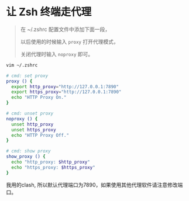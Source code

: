 # 让 Zsh 终端走代理

> 在 ~/.zshrc 配置文件中添加下面一段，
>
> 以后使用的时候输入 `proxy` 打开代理模式，
>
> 关闭代理时输入 `noproxy` 即可。

```bash
vim ~/.zshrc

# cmd: set proxy
proxy () {
  export http_proxy="http://127.0.0.1:7890"
  export https_proxy="http://127.0.0.1:7890"
  echo "HTTP Proxy On."
}

# cmd: unset proxy
noproxy () {
  unset http_proxy
  unset https_proxy
  echo "HTTP Proxy Off."
}

# cmd: show proxy
show_proxy () {
  echo "http_proxy: $http_proxy"
  echo "https_proxy: $https_proxy"
}
```

我用的clash, 所以默认代理端口为7890，如果使用其他代理软件请注意修改端口。

